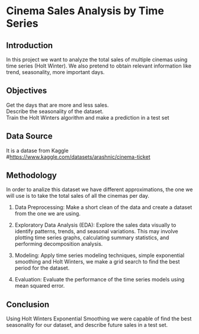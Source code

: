 # Cinema Sales Analysis by Time Series
## Introduction
In this project we want to analyze the total sales of multiple cinemas using time series (Holt Winter). We also pretend to obtain relevant information like trend, seasonality, more important days.
## Objectives
Get the days that are more and less sales. <br>
Describe the seasonality of the dataset. <br>
Train the Holt Winters algorithm and make a prediction in a test set 
## Data Source
It is a datase from Kaggle #https://www.kaggle.com/datasets/arashnic/cinema-ticket
## Methodology
In order to analize this dataset we have different approximations, the one we will use is to take the total sales of all the cinemas per day.

1. Data Preprocessing: Make a short clean of the data and create a dataset from the one we are using.

2. Exploratory Data Analysis (EDA): Explore the sales data visually to identify patterns, trends, and seasonal variations. This may involve plotting time series graphs, calculating summary statistics, and performing decomposition analysis.

3. Modeling: Apply time series modeling techniques, simple exponential smoothing and Holt Winters, we make a grid search to find the best period for the dataset.

4. Evaluation: Evaluate the performance of the time series models using mean squared error.

## Conclusion 
Using Holt Winters Exponential Smoothing we were capable of find the best seasonality for our dataset, and describe future sales in a test set.



